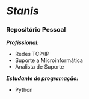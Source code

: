 # ***Stanis***
### Repositório Pessoal

***Profissional:***
- Redes TCP/IP
- Suporte a Microinformática
- Analista de Suporte

***Estudante de programação:***
- Python
